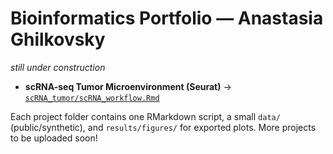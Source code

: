 # Bioinformatics Portfolio — Anastasia Ghilkovsky

*still under construction*

- **scRNA-seq Tumor Microenvironment (Seurat)** → [`scRNA_tumor/scRNA_workflow.Rmd`](scRNA_tumor/scRNA_workflow.Rmd)

Each project folder contains one RMarkdown script, a small `data/` (public/synthetic), and `results/figures/` for exported plots. More projects to be uploaded soon!
